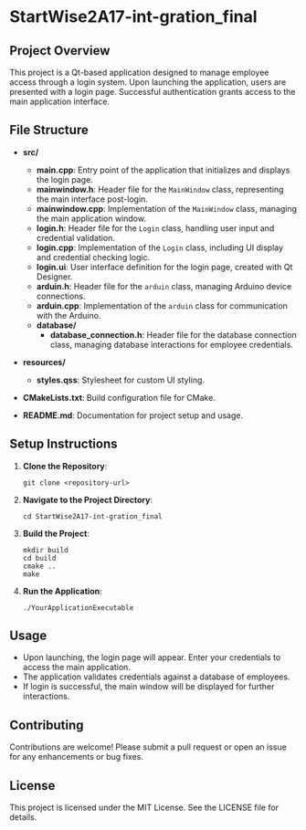 # StartWise2A17-int-gration_final

## Project Overview
This project is a Qt-based application designed to manage employee access through a login system. Upon launching the application, users are presented with a login page. Successful authentication grants access to the main application interface.

## File Structure
- **src/**
  - **main.cpp**: Entry point of the application that initializes and displays the login page.
  - **mainwindow.h**: Header file for the `MainWindow` class, representing the main interface post-login.
  - **mainwindow.cpp**: Implementation of the `MainWindow` class, managing the main application window.
  - **login.h**: Header file for the `Login` class, handling user input and credential validation.
  - **login.cpp**: Implementation of the `Login` class, including UI display and credential checking logic.
  - **login.ui**: User interface definition for the login page, created with Qt Designer.
  - **arduin.h**: Header file for the `arduin` class, managing Arduino device connections.
  - **arduin.cpp**: Implementation of the `arduin` class for communication with the Arduino.
  - **database/**
    - **database_connection.h**: Header file for the database connection class, managing database interactions for employee credentials.
  
- **resources/**
  - **styles.qss**: Stylesheet for custom UI styling.

- **CMakeLists.txt**: Build configuration file for CMake.

- **README.md**: Documentation for project setup and usage.

## Setup Instructions
1. **Clone the Repository**: 
   ```
   git clone <repository-url>
   ```
2. **Navigate to the Project Directory**:
   ```
   cd StartWise2A17-int-gration_final
   ```
3. **Build the Project**:
   ```
   mkdir build
   cd build
   cmake ..
   make
   ```
4. **Run the Application**:
   ```
   ./YourApplicationExecutable
   ```

## Usage
- Upon launching, the login page will appear. Enter your credentials to access the main application.
- The application validates credentials against a database of employees.
- If login is successful, the main window will be displayed for further interactions.

## Contributing
Contributions are welcome! Please submit a pull request or open an issue for any enhancements or bug fixes.

## License
This project is licensed under the MIT License. See the LICENSE file for details.